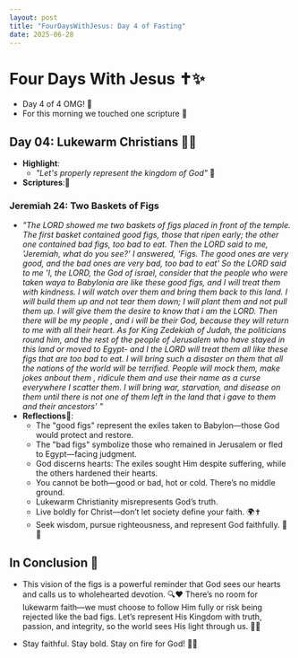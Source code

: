 ```yaml
---
layout: post
title: "FourDaysWithJesus: Day 4 of Fasting"
date: 2025-06-28
---
```


# Four Days With Jesus ✝️✨
- Day 4 of 4 OMG! 🙌
- For this morning we touched one scripture 🙏

## Day 04: Lukewarm Christians 🧠💡
- **Highlight**:
    - *"Let's properly represent the kingdom of God"* 🌟
- **Scriptures**:📖

### Jeremiah 24: Two Baskets of Figs
- *"The LORD showed me two baskets of figs placed in front of the temple. The first basket contained good figs, those that ripen early; the other one contained bad figs, too bad to eat. Then the LORD said to me, 'Jeremiah, what do you see?' I answered, 'Figs. The good ones are very good, and the bad ones are very bad, too bad to eat' So the LORD said to me 'I, the LORD, the God of israel, consider that the people who were taken waya to Babylonia are like these good figs, and I will treat them with kindness. I will watch over them and bring them back to this land. I will build them up and not tear them down; I will plant them and not pull them up. I will give them the desire to know that i am the LORD. Then there will be my people , and i will be their God, because they will return to me with all their heart. As for King Zedekiah of Judah, the politicians round him, and the rest of the people of Jerusalem who have stayed in this land or moved to Egypt- and I the LORD will treat them all like these figs that are too bad to eat. I will bring such a disaster on them that all the nations of the world will be terrified. People will mock them, make jokes anbout them , ridicule them and use their name as a curse everywhere I scatter them. I will bring war, starvation, and disease on them until there is not one of them left in the land that i gave to them and their ancestors' "*
- **Reflections**💭:
    - The "good figs" represent the exiles taken to Babylon—those God would protect and restore. 
    - The "bad figs" symbolize those who remained in Jerusalem or fled to Egypt—facing judgment. 
    - God discerns hearts: The exiles sought Him despite suffering, while the others hardened their hearts. 
    - You cannot be both—good or bad, hot or cold. There’s no middle ground. 
    - Lukewarm Christianity misrepresents God’s truth. 
    - Live boldly for Christ—don’t let society define your faith. 🌍✝️
    - Seek wisdom, pursue righteousness, and represent God faithfully. 🙏✨

## In Conclusion 🎯
- This vision of the figs is a powerful reminder that God sees our hearts and calls us to wholehearted devotion. 🔍❤️ There’s no room for lukewarm faith—we must choose to follow Him fully or risk being rejected like the bad figs. Let’s represent His Kingdom with truth, passion, and integrity, so the world sees His light through us. 🌟🔥

- Stay faithful. Stay bold. Stay on fire for God! 🙌🔥
